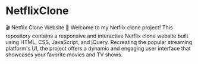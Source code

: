 # NetflixClone
🎬 Netflix Clone Website 🍿  Welcome to my Netflix clone project! This repository contains a responsive and interactive Netflix clone website built using HTML, CSS, JavaScript, and jQuery. Recreating the popular streaming platform's UI, the project offers a dynamic and engaging user interface that showcases your favorite movies and TV shows.
